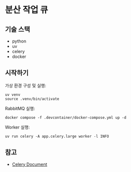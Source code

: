 # 분산 작업 큐

## 기술 스택

- python
- uv
- celery
- docker

## 시작하기

가상 환경 구성 및 실행:

```shell
uv venv
source .venv/bin/activate
```

RabbitMQ 실행:

```shell
docker compose -f .devcontainer/docker-compose.yml up -d
```

Worker 실행:

```shell
uv run celery -A app.celery.large worker -l INFO
```

## 참고

- [Celery Document](https://docs.celeryq.dev/)
